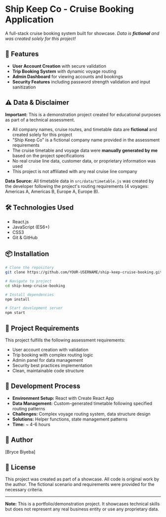 # Ship Keep Co - Cruise Booking Application

A full-stack cruise booking system built for showcase. *Data is **fictional** and was created solely for this project!*

## 🚢 Features

- **User Account Creation** with secure validation
- **Trip Booking System** with dynamic voyage routing
- **Admin Dashboard** for viewing accounts and bookings
- **Security Features** including password strength validation and input sanitization

## ⚠️ Data & Disclaimer

**Important:** This is a demonstration project created for educational purposes as part of a technical assessment.

- All company names, cruise routes, and timetable data are **fictional** and created solely for this project
- "Ship Keep Co" is a fictional company name provided in the assessment requirements
- The cruise timetable and voyage data were **manually generated by me** based on the project specifications
- No real cruise line data, customer data, or proprietary information was used
- This project is not affiliated with any real cruise line company

**Data Source:** All timetable data in `src/data/timetable.js` was created by the developer following the project's routing requirements (4 voyages: Americas A, Americas B, Europe A, Europe B).

## 🛠️ Technologies Used

- React.js
- JavaScript (ES6+)
- CSS3
- Git & GitHub

## 📦 Installation
```bash
# Clone the repository
git clone https://github.com/YOUR-USERNAME/ship-keep-cruise-booking.git

# Navigate to project
cd ship-keep-cruise-booking

# Install dependencies
npm install

# Start development server
npm start
```

## 🎯 Project Requirements

This project fulfills the following assessment requirements:
- User account creation with validation
- Trip booking with complex routing logic
- Admin panel for data management
- Security best practices implementation
- Clean, maintainable code structure

## 📝 Development Process

- **Environment Setup:** React with Create React App
- **Data Management:** Custom-generated timetable following specified routing patterns
- **Challenges:** Complex voyage routing system, data structure design
- **Solutions:** Helper functions, state management patterns
- **Time:** ~ 4-6 hours

## 👤 Author

[Bryce Biyeba]

## 📄 License

This project was created as part of a showcase. All code is original work by the author. The fictional scenario and requirements were provided for the necessary criteria.

---

**Note:** This is a portfolio/demonstration project. It showcases technical skills but does not represent any real business entity or use any proprietary data.

